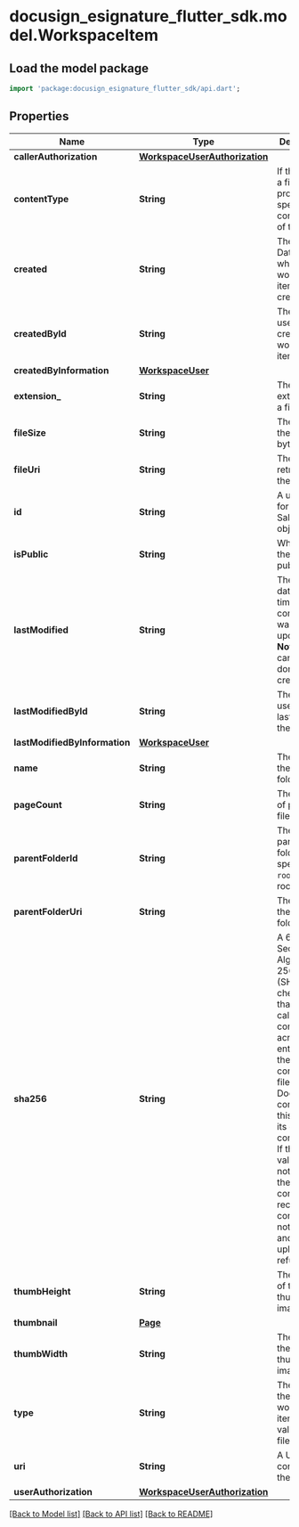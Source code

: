 # docusign_esignature_flutter_sdk.model.WorkspaceItem

## Load the model package
```dart
import 'package:docusign_esignature_flutter_sdk/api.dart';
```

## Properties
Name | Type | Description | Notes
------------ | ------------- | ------------- | -------------
**callerAuthorization** | [**WorkspaceUserAuthorization**](WorkspaceUserAuthorization.md) |  | [optional] 
**contentType** | **String** | If the item is a file, this property specifies the content type of the file. | [optional] 
**created** | **String** | The UTC DateTime when the workspace item was created. | [optional] 
**createdById** | **String** | The ID of the user who created the workspace item. | [optional] 
**createdByInformation** | [**WorkspaceUser**](WorkspaceUser.md) |  | [optional] 
**extension_** | **String** | The file extension of a file item. | [optional] 
**fileSize** | **String** | The size of the file in bytes. | [optional] 
**fileUri** | **String** | The URI for retrieving the file. | [optional] 
**id** | **String** | A unique ID for the Salesforce object. | [optional] 
**isPublic** | **String** |  When **true,** the item is public. | [optional] 
**lastModified** | **String** | The UTC date and time that the comment was last updated.  **Note:** This can only be done by the creator. | [optional] 
**lastModifiedById** | **String** | The ID of the user who last modified the item. | [optional] 
**lastModifiedByInformation** | [**WorkspaceUser**](WorkspaceUser.md) |  | [optional] 
**name** | **String** | The name of the file or folder. | [optional] 
**pageCount** | **String** | The number of pages in a file. | [optional] 
**parentFolderId** | **String** | The ID of the parent folder, or the special value `root` for the root folder. | [optional] 
**parentFolderUri** | **String** | The URI of the parent folder. | [optional] 
**sha256** | **String** | A 64-byte, Secure Hash Algorithm 256 (SHA256) checksum that the caller computes across the entirety of the original content of a file. DocuSign compares this value to its own computation. If the two values are not equal, the original content and received content are not the same and the upload is refused. | [optional] 
**thumbHeight** | **String** | The height of the thumbnail image. | [optional] 
**thumbnail** | [**Page**](Page.md) |  | [optional] 
**thumbWidth** | **String** | The width of the thumbnail image. | [optional] 
**type** | **String** | The type of the workspace item. Valid values are file, folder. | [optional] 
**uri** | **String** | A URI containing the user ID. | [optional] 
**userAuthorization** | [**WorkspaceUserAuthorization**](WorkspaceUserAuthorization.md) |  | [optional] 

[[Back to Model list]](../README.md#documentation-for-models) [[Back to API list]](../README.md#documentation-for-api-endpoints) [[Back to README]](../README.md)


